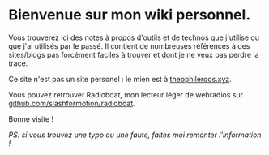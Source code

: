 # Bienvenue sur mon wiki personnel.

Vous trouverez ici des notes à propos d'outils et de technos que j'utilise ou que j'ai utilisés par le passé. Il contient de nombreuses références à des sites/blogs pas forcément faciles à trouver et dont je ne veux pas perdre la trace.

Ce site n'est pas un site personel : le mien est à [theophileroos.xyz](https://theophileroos.xyz).

Vous pouvez retrouver Radioboat, mon lecteur léger de webradios sur [github.com/slashformotion/radioboat](https:///github.com/slashformotion/radioboat).

Bonne visite !

*PS: si vous trouvez une typo ou une faute, faites moi remonter l'information !*